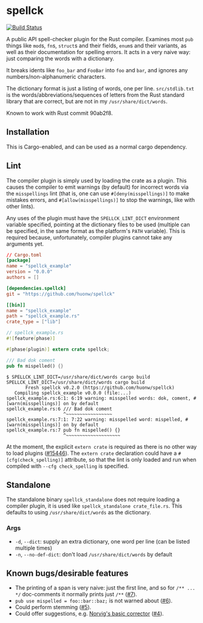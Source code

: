 # spellck

[![Build Status](https://travis-ci.org/huonw/spellck.png)](https://travis-ci.org/huonw/spellck)

A public API spell-checker plugin for the Rust compiler. Examines most
`pub` things like `mod`s, `fn`s, `struct`s and their fields, `enum`s
and their variants, as well as their documentation for spelling
errors.  It acts in a very naive way: just comparing the words with a
dictionary.

It breaks idents like `foo_bar` and `FooBar` into `foo` and `bar`, and
ignores any numbers/non-alphanumeric characters.

The dictionary format is just a listing of words, one per
line. `src/stdlib.txt` is the words/abbreviations/sequences of letters
from the Rust standard library that are correct, but are not in my
`/usr/share/dict/words`.

Known to work with Rust commit 90ab2f8.

## Installation

This is Cargo-enabled, and can be used as a normal cargo dependency.

## Lint

The compiler plugin is simply used by loading the crate as a
plugin. This causes the compiler to emit warnings (by default) for
incorrect words via the `misspellings` lint (that is, one can use
`#[deny(misspellings)]` to make mistakes errors, and
`#[allow(misspellings)]` to stop the warnings, like with other lints).

Any uses of the plugin must have the `SPELLCK_LINT_DICT` environment
variable specified, pointing at the dictionary files to be used
(multiple can be specified, in the same format as the platform's
`PATH` variable). This is required because, unfortunately, compiler
plugins cannot take any arguments yet.

```toml
// Cargo.toml
[package]
name = "spellck_example"
version = "0.0.0"
authors = []

[dependencies.spellck]
git = "https://github.com/huonw/spellck"

[[bin]]
name = "spellck_example"
path = "spellck_example.rs"
crate_type = ["lib"]
```

```rust
// spellck_example.rs
#![feature(phase)]

#[phase(plugin)] extern crate spellck;

/// Bad dok coment
pub fn mispelled() {}
```

```
$ SPELLCK_LINT_DICT=/usr/share/dict/words cargo build
SPELLCK_LINT_DICT=/usr/share/dict/words cargo build
       Fresh spellck v0.2.0 (https://github.com/huonw/spellck)
   Compiling spellck_example v0.0.0 (file:...)
spellck_example.rs:6:1: 6:19 warning: misspelled words: dok, coment, #[warn(misspellings)] on by default
spellck_example.rs:6 /// Bad dok coment
                     ^~~~~~~~~~~~~~~~~~
spellck_example.rs:7:1: 7:22 warning: misspelled word: mispelled, #[warn(misspellings)] on by default
spellck_example.rs:7 pub fn mispelled() {}
                     ^~~~~~~~~~~~~~~~~~~~~
```

At the moment, the explicit `extern crate` is required as there is no
other way to load plugins
([#15446](https://github.com/rust-lang/rust/issues/15446)). The
`extern crate` declaration could have a `#[cfg(check_spelling)]`
attribute, so that the lint is only loaded and run when compiled with
`--cfg check_spelling` is specified.


## Standalone

The standalone binary `spellck_standalone` does not require loading a
compiler plugin, it is used like `spellck_standalone
crate_file.rs`. This defaults to using `/usr/share/dict/words` as the
dictionary.

### Args

- `-d`, `--dict`: supply an extra dictionary, one word per line (can
  be listed multiple times)
- `-n`, `--no-def-dict`: don't load `/usr/share/dict/words` by default

## Known bugs/desirable features

- The printing of a span is very naive: just the first line, and so
  for `/** ... */` doc-comments it normally prints just `/**`
  ([#7](https://github.com/huonw/spellck/issues/7)).
- `pub use mispelled = foo::bar::baz;` is not warned
  about ([#6](https://github.com/huonw/spellck/issues/6)).
- Could perform stemming ([#5](https://github.com/huonw/spellck/issues/5)).
- Could offer suggestions,
  e.g. [Norvig's basic corrector](http://norvig.com/spell-correct.html)
  ([#4](https://github.com/huonw/spellck/issues/4)).
